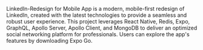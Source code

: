LinkedIn-Redesign for Mobile App is a modern, mobile-first redesign of LinkedIn, created with the latest technologies to provide a seamless and robust user experience. This project leverages React Native, Redis, Expo, GraphQL, Apollo Server, Apollo Client, and MongoDB to deliver an optimized social networking platform for professionals. Users can explore the app's features by downloading Expo Go.
